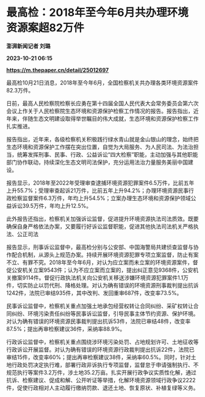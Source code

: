 # 最高检：2018年至今年6月共办理环境资源案超82万件
**澎湃新闻记者 刘璐**

**2023-10-21 06:15**

**https://m.thepaper.cn/detail/25012697**

最高检10月21日消息，2018年至今年6月，全国检察机关共办理各类环境资源案件82.3万件。

日前，最高人民检察院检察长应勇在第十四届全国人民代表大会常务委员会第六次会议上作关于人民检察院生态环境和资源保护检察工作情况的报告。报告指出，近年来，伴随生态文明建设取得举世瞩目的伟大成就，生态环境和资源保护检察工作扎实推进。

报告指出，近年来，各级检察机关积极践行绿水青山就是金山银山的理念，始终把生态环境和资源保护工作摆在突出位置，自觉为大局服务、为人民司法、为法治担当，统筹发挥刑事、民事、行政、公益诉讼“四大检察”职能，主动加强与其他职能部门协作联动，持续深化生态文明司法保护，充分运用法治力量服务美丽中国建设。

报告显示，2018年至2022年受理审查逮捕环境资源犯罪案件6.5万件，比前五年上升55.7%；受理审查起诉21万件，比前五年上升94.2%；办理环境资源民事行政检察监督案件6.3万件，年均上升54.5%；立案办理生态环境和资源保护领域公益诉讼39.5万件，年均上升12.5%。

此外报告还指出，检察机关加强诉讼监督，促进提升环境资源执法司法质效。既要确保自身严格依法办案，又要履行好诉讼监督职能，促进其他执法司法机关严格执法、公正司法

报告显示，刑事诉讼监督中，最高检分别与公安部、中国海警局共建侦查监督与协作配合机制，从源头上规范办案。持续开展环境资源犯罪专项立案监督，防止有案不立、有罪不究。2018年至今年6月，对认为应立案而未立案的环境资源案件，督促公安机关立案9543件；认为不应立案而立案的，提出纠正意见9368件，公安机关撤案9114件。督促行政执法机关向公安机关移送涉嫌环境资源犯罪案件1.1万件，切实防止以罚代刑、降格处理。对认为确有错误的环境资源刑事裁判提出抗诉1242件，法院已审结935件，其中改判、发回重审687件，改变率73.5%。

民事诉讼监督中，检察机关重点加强土地承包经营权转让合同纠纷、采矿权转让合同纠纷、环境污染责任纠纷等民事诉讼监督，引导民事主体节约资源、保护环境。对认为确有错误的环境资源民事裁判提出抗诉53件，法院已审结48件，改变率87.5%；提出再审检察建议36件，采纳率88.9%。

行政诉讼监督中，检察机关重点围绕涉环境污染处罚、占地规划许可、土地征收等行政诉讼开展监督。对认为确有错误的环境资源行政裁判提出抗诉22件，法院已审结15件，改变率60%；提出再审检察建议38件，采纳率60.5%。同时，针对土地行政处罚决定执行难，部署行政非诉执行专项监督，监督怠于申请强制执行、不规范执行等案件3.2万件，涉土地35.2万亩。扎实开展行政争议实质性化解，通过抗诉、检察建议、促成和解、公开听证等举措，化解环境资源领域行政争议2222件，促使行政相对人主动履行缴纳罚款、退还土地、恢复原状、补植复绿等义务。